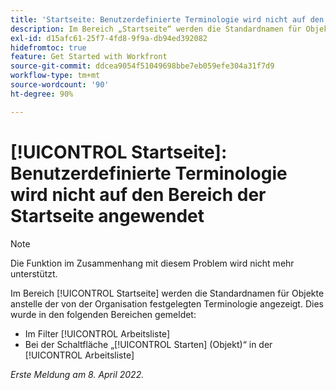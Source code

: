 ```yaml
---
title: 'Startseite: Benutzerdefinierte Terminologie wird nicht auf den Bereich der Startseite angewendet'
description: Im Bereich „Startseite“ werden die Standardnamen für Objekte anstelle der von der Organisation festgelegten Terminologie angezeigt. Dies wurde in verschiedenen Bereichen gemeldet.
exl-id: d15afc61-25f7-4fd8-9f9a-db94ed392082
hidefromtoc: true
feature: Get Started with Workfront
source-git-commit: ddcea9054f51049698bbe7eb059efe304a31f7d9
workflow-type: tm+mt
source-wordcount: '90'
ht-degree: 90%

---
```


# [!UICONTROL Startseite]: Benutzerdefinierte Terminologie wird nicht auf den Bereich der Startseite angewendet

>[!NOTE]
>
>Die Funktion im Zusammenhang mit diesem Problem wird nicht mehr unterstützt.

Im Bereich [!UICONTROL Startseite] werden die Standardnamen für Objekte anstelle der von der Organisation festgelegten Terminologie angezeigt. Dies wurde in den folgenden Bereichen gemeldet:

* Im Filter [!UICONTROL Arbeitsliste]
* Bei der Schaltfläche „[!UICONTROL Starten] (Objekt)“ in der [!UICONTROL Arbeitsliste]

_Erste Meldung am 8. April 2022._
